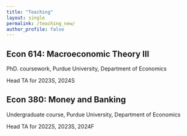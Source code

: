 ```yaml
---
title: "Teaching"
layout: single
permalink: /teaching_new/
author_profile: false
---
```


## Econ 614: Macroeconomic Theory III
PhD. coursework, Purdue University, Department of Economics

Head TA for 2023S, 2024S

## Econ 380: Money and Banking
Undergraduate course, Purdue University, Department of Economics

Head TA for 2022S, 2023S, 2024F